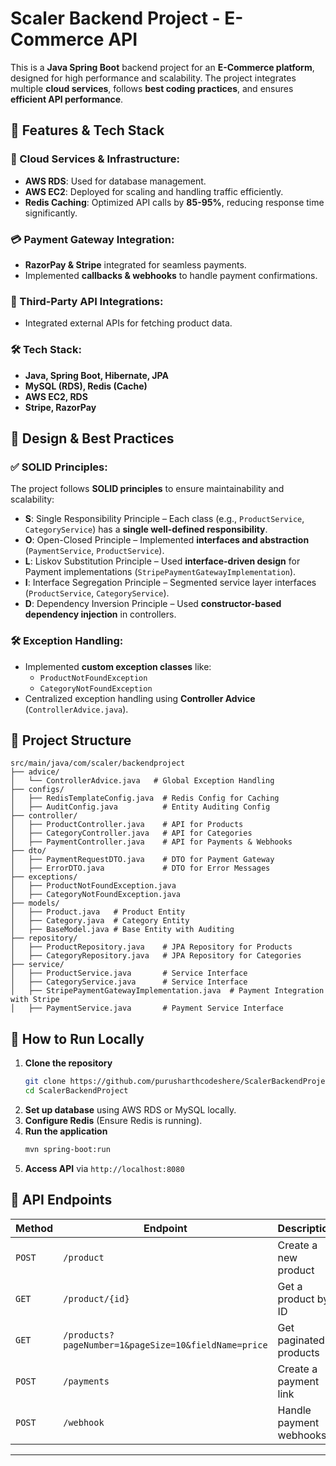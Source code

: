 # Scaler Backend Project - E-Commerce API

This is a **Java Spring Boot** backend project for an **E-Commerce platform**, designed for high performance and scalability. The project integrates multiple **cloud services**, follows **best coding practices**, and ensures **efficient API performance**.

## 🚀 Features & Tech Stack

### 📌 Cloud Services & Infrastructure:
- **AWS RDS**: Used for database management.
- **AWS EC2**: Deployed for scaling and handling traffic efficiently.
- **Redis Caching**: Optimized API calls by **85-95%**, reducing response time significantly.

### 💳 Payment Gateway Integration:
- **RazorPay & Stripe** integrated for seamless payments.
- Implemented **callbacks & webhooks** to handle payment confirmations.

### 🔗 Third-Party API Integrations:
- Integrated external APIs for fetching product data.

### 🛠 Tech Stack:
- **Java, Spring Boot, Hibernate, JPA**
- **MySQL (RDS), Redis (Cache)**
- **AWS EC2, RDS**
- **Stripe, RazorPay**

## 🎯 Design & Best Practices

### ✅ SOLID Principles:
The project follows **SOLID principles** to ensure maintainability and scalability:
- **S**: Single Responsibility Principle – Each class (e.g., `ProductService`, `CategoryService`) has a **single well-defined responsibility**.
- **O**: Open-Closed Principle – Implemented **interfaces and abstraction** (`PaymentService`, `ProductService`).
- **L**: Liskov Substitution Principle – Used **interface-driven design** for Payment implementations (`StripePaymentGatewayImplementation`).
- **I**: Interface Segregation Principle – Segmented service layer interfaces (`ProductService`, `CategoryService`).
- **D**: Dependency Inversion Principle – Used **constructor-based dependency injection** in controllers.

### 🛠 Exception Handling:
- Implemented **custom exception classes** like:
  - `ProductNotFoundException`
  - `CategoryNotFoundException`
- Centralized exception handling using **Controller Advice** (`ControllerAdvice.java`).

## 📂 Project Structure
```
src/main/java/com/scaler/backendproject
├── advice/
│   └── ControllerAdvice.java   # Global Exception Handling
├── configs/
│   ├── RedisTemplateConfig.java  # Redis Config for Caching
│   ├── AuditConfig.java          # Entity Auditing Config
├── controller/
│   ├── ProductController.java    # API for Products
│   ├── CategoryController.java   # API for Categories
│   ├── PaymentController.java    # API for Payments & Webhooks
├── dto/
│   ├── PaymentRequestDTO.java    # DTO for Payment Gateway
│   ├── ErrorDTO.java             # DTO for Error Messages
├── exceptions/
│   ├── ProductNotFoundException.java
│   ├── CategoryNotFoundException.java
├── models/
│   ├── Product.java   # Product Entity
│   ├── Category.java  # Category Entity
│   ├── BaseModel.java # Base Entity with Auditing
├── repository/
│   ├── ProductRepository.java    # JPA Repository for Products
│   ├── CategoryRepository.java   # JPA Repository for Categories
├── service/
│   ├── ProductService.java       # Service Interface
│   ├── CategoryService.java      # Service Interface
│   ├── StripePaymentGatewayImplementation.java  # Payment Integration with Stripe
│   ├── PaymentService.java       # Payment Service Interface
```

## 🚀 How to Run Locally
1. **Clone the repository**  
   ```sh
   git clone https://github.com/purusharthcodeshere/ScalerBackendProject.git
   cd ScalerBackendProject
   ```
2. **Set up database** using AWS RDS or MySQL locally.
3. **Configure Redis** (Ensure Redis is running).
4. **Run the application**  
   ```sh
   mvn spring-boot:run
   ```
5. **Access API** via `http://localhost:8080`

## 📌 API Endpoints

| Method | Endpoint | Description |
|--------|----------|-------------|
| `POST` | `/product` | Create a new product |
| `GET` | `/product/{id}` | Get a product by ID |
| `GET` | `/products?pageNumber=1&pageSize=10&fieldName=price` | Get paginated products |
| `POST` | `/payments` | Create a payment link |
| `POST` | `/webhook` | Handle payment webhooks |

---

